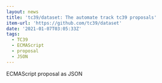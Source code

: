 ```yaml
---
layout: news
title: 'tc39/dataset: The automate track tc39 proposals'
item-url: 'https://github.com/tc39/dataset'
date: '2021-01-07T03:05:33Z'
tags:
  - TC39
  - ECMAScript
  - proposal
  - JSON
---
```

ECMAScript proposal as JSON
